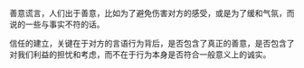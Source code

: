 ​	善意谎言，人们出于善意，比如为了避免伤害对方的感受，或是为了缓和气氛，而说的一些与事实不符的话。

​	信任的建立，关键在于对方的言语行为背后，是否包含了真正的善意，是否包含了对我们利益的担忧和考虑，而不在于行为本身是否符合一般意义上的诚实。